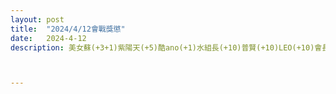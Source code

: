 ```yaml
---
layout: post
title:  "2024/4/12會戰獎懲"
date:   2024-4-12
description: 美女蘇(+3+1)紫陽天(+5)酷ano(+1)水組長(+10)普賢(+10)LEO(+10)會長帳戶不列



---
```

